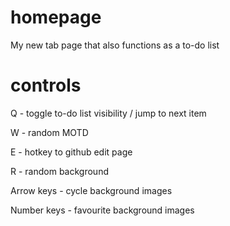 # homepage

My new tab page that also functions as a to-do list

# controls

Q - toggle to-do list visibility / jump to next item

W - random MOTD

E - hotkey to github edit page

R - random background

Arrow keys - cycle background images

Number keys - favourite background images
